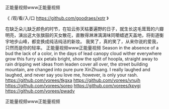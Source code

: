 
正能量视频www正能量视频




《 /观/看/入/口  https://github.com/goodraes/xotr 》




在缺乏朵儿缺乏颜色的时节，在铅云弥天枯萎遍野的日子，就生长这毛茸茸的六瓣明亮，演出这大张旗鼓的天女散花，直散得淋淋漓漓味同嚼蜡遮天盖地，将街道衡宇地步山峰，都变换成纯洁纯洁的新妆。
我笑了，真的笑了，从来你说的爱我，只然而是你的轻率。
正能量视频www正能量视频
Season in the absence of a bud the lack of a color, in the days of lead canopy cloud wither everywhere grow this furry six petals bright, show the split of hoopla, straight away to rain dripping wet ideas from leaden cover all over, the street building mountain, are changed into pure pure XinZhuang.
I really laughed and laughed, and never say you love me, however, is only your rash.
https://github.com/vorees/tkgxa
https://github.com/vorees/vnujh
https://github.com/vorees/soreo
https://github.com/vorees/kpygi
https://github.com/vorees/pwadv





正能量视频www正能量视频
